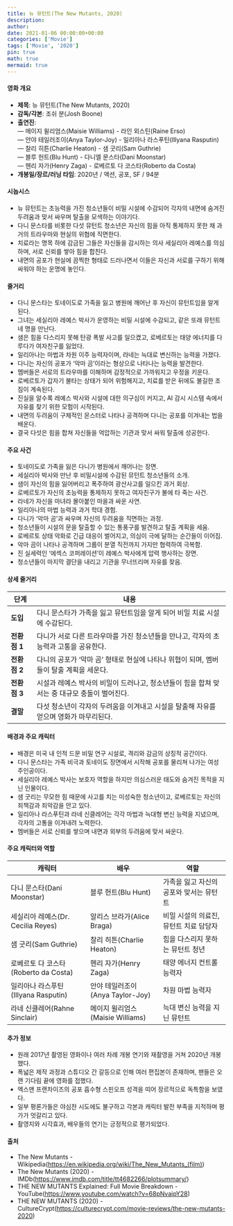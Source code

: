 ```yaml
---
title: 뉴 뮤턴트(The New Mutants, 2020)
description: 
author: 
date: 2021-01-06 00:00:00+00:00
categories: ['Movie']
tags: ['Movie', '2020']
pin: true
math: true
mermaid: true
---
```

#### 영화 개요

- **제목**: 뉴 뮤턴트(The New Mutants, 2020)  
- **감독/각본**: 조쉬 분(Josh Boone)  
- **출연진**:  
  — 메이지 윌리엄스(Maisie Williams) - 라인 외스틴(Raine Erso)  
  — 안야 테일러조이(Anya Taylor-Joy) - 일리아나 라스푸틴(Illyana Rasputin)  
  — 찰리 히튼(Charlie Heaton) - 샘 굿리(Sam Guthrie)  
  — 블루 헌트(Blu Hunt) - 다니엘 문스타(Dani Moonstar)  
  — 헨리 자가(Henry Zaga) - 로베르토 다 코스타(Roberto da Costa)  
- **개봉일/장르/러닝 타임**: 2020년 / 액션, 공포, SF / 94분  

#### 시놉시스

- 뉴 뮤턴트는 초능력을 가진 청소년들이 비밀 시설에 수감되어 각자의 내면에 숨겨진 두려움과 맞서 싸우며 탈출을 모색하는 이야기다.  
- 다니 문스타를 비롯한 다섯 뮤턴트 청소년은 자신의 힘을 아직 통제하지 못한 채 과거의 트라우마와 현실의 위협에 직면한다.  
- 치료라는 명목 하에 감금된 그들은 자신들을 감시하는 의사 세실리아 레예스를 의심하며, 서로 신뢰를 쌓아 힘을 합친다.  
- 내면의 공포가 현실에 끔찍한 형태로 드러나면서 이들은 자신과 서로를 구하기 위해 싸워야 하는 운명에 놓인다.  

#### 줄거리

- 다니 문스타는 토네이도로 가족을 잃고 병원에 깨어난 후 자신이 뮤턴트임을 알게 된다.  
- 그녀는 세실리아 레예스 박사가 운영하는 비밀 시설에 수감되고, 같은 또래 뮤턴트 네 명을 만난다.  
- 샘은 힘을 다스리지 못해 탄광 폭발 사고를 일으켰고, 로베르토는 태양 에너지를 다루다가 여자친구를 잃었다.  
- 일리아나는 마법과 차원 이주 능력자이며, 라네는 늑대로 변신하는 능력을 가졌다.  
- 다니는 자신의 공포가 ‘악마 곰’이라는 형상으로 나타나는 능력을 발견한다.  
- 멤버들은 서로의 트라우마를 이해하며 감정적으로 가까워지고 우정을 키운다.  
- 로베르토가 갑자기 불타는 상태가 되어 위험해지고, 치료를 받은 뒤에도 불길한 조짐이 계속된다.  
- 진실을 알수록 레예스 박사와 시설에 대한 의구심이 커지고, AI 감시 시스템 속에서 자유를 찾기 위한 모험이 시작된다.  
- 내면의 두려움이 구체적인 몬스터로 나타나 공격하며 다니는 공포를 이겨내는 법을 배운다.  
- 결국 다섯은 힘을 합쳐 자신들을 억압하는 기관과 맞서 싸워 탈출에 성공한다.  

#### 주요 사건

- 토네이도로 가족을 잃은 다니가 병원에서 깨어나는 장면.  
- 세실리아 박사와 만난 후 비밀시설에 수감된 뮤턴트 청소년들의 소개.  
- 샘이 자신의 힘을 잃어버리고 폭주하여 광산사고를 일으킨 과거 회상.  
- 로베르토가 자신의 초능력을 통제하지 못하고 여자친구가 불에 타 죽는 사건.  
- 라네가 자신을 마녀라 몰아붙인 마을과 싸운 사연.  
- 일리아나의 마법 능력과 과거 학대 경험.  
- 다니가 ‘악마 곰’과 싸우며 자신의 두려움을 직면하는 과정.  
- 청소년들이 시설의 문을 탈출할 수 있는 통풍구를 발견하고 탈출 계획을 세움.  
- 로베르토 상태 악화로 긴급 대응이 벌어지고, 의심이 극에 달하는 순간들이 이어짐.  
- 악마 곰이 나타나 공격하며 그룹이 분열 직전까지 가지만 협력하여 극복함.  
- 진 실세력인 ‘에섹스 코퍼레이션’이 레예스 박사에게 압력 행사하는 장면.  
- 청소년들이 마지막 결단을 내리고 기관을 무너뜨리며 자유를 찾음.  

#### 상세 줄거리

| **단계**   | **내용**                                                                                          |
|------------|---------------------------------------------------------------------------------------------------|
| **도입**   | 다니 문스타가 가족을 잃고 뮤턴트임을 알게 되어 비밀 치료 시설에 수감된다.                      |
| **전환점 1** | 다니가 서로 다른 트라우마를 가진 청소년들을 만나고, 각자의 초능력과 고통을 공유한다.               |
| **전환점 2** | 다니의 공포가 ‘악마 곰’ 형태로 현실에 나타나 위협이 되며, 멤버들이 탈출 계획을 세운다.           |
| **전환점 3** | 시설과 레예스 박사의 비밀이 드러나고, 청소년들이 힘을 합쳐 맞서는 중 대규모 충돌이 벌어진다.       |
| **결말**   | 다섯 청소년이 각자의 두려움을 이겨내고 시설을 탈출해 자유를 얻으며 영화가 마무리된다.            |

#### 배경과 주요 캐릭터

- 배경은 미국 내 인적 드문 비밀 연구 시설로, 격리와 감금의 상징적 공간이다.  
- 다니 문스타는 가족 비극과 토네이도 장면에서 시작해 공포를 물리쳐 나가는 여성 주인공이다.  
- 세실리아 레예스 박사는 보호자 역할을 하지만 의심스러운 태도와 숨겨진 목적을 지닌 인물이다.  
- 샘 굿리는 무모한 힘 때문에 사고를 치는 미성숙한 청소년이고, 로베르토는 자신의 죄책감과 죄악감을 안고 있다.  
- 일리아나 라스푸틴과 라네 신클레어는 각각 마법과 늑대형 변신 능력을 지녔으며, 각자의 고통을 이겨내려 노력한다.  
- 멤버들은 서로 신뢰를 쌓으며 내면과 외부의 두려움에 맞서 싸운다.  

#### 주요 캐릭터와 역할

| **캐릭터**       | **배우**             | **역할**                               |
|------------------|----------------------|---------------------------------------|
| 다니 문스타(Dani Moonstar)    | 블루 헌트(Blu Hunt)      | 가족을 잃고 자신의 공포와 맞서는 뮤턴트   |
| 세실리아 레예스(Dr. Cecilia Reyes) | 알리스 브라가(Alice Braga) | 비밀 시설의 의료진, 뮤턴트 치료 담당자       |
| 샘 굿리(Sam Guthrie)       | 찰리 히튼(Charlie Heaton) | 힘을 다스리지 못하는 뮤턴트 청년           |
| 로베르토 다 코스타(Roberto da Costa) | 헨리 자가(Henry Zaga)    | 태양 에너지 컨트롤 능력자                   |
| 일리아나 라스푸틴(Illyana Rasputin) | 안야 테일러조이(Anya Taylor-Joy) | 차원 마법 능력자                            |
| 라네 신클레어(Rahne Sinclair)     | 메이지 윌리엄스(Maisie Williams) | 늑대 변신 능력을 지닌 뮤턴트                |

#### 추가 정보

- 원래 2017년 촬영된 영화이나 여러 차례 개봉 연기와 재촬영을 거쳐 2020년 개봉했다.  
- 폭넓은 제작 과정과 스튜디오 간 갈등으로 인해 여러 편집본이 존재하며, 팬들은 오랜 기다림 끝에 영화를 접했다.  
- 엑스맨 프랜차이즈의 공포 흡수형 스핀오프 성격을 띠어 장르적으로 독특함을 보였다.  
- 일부 평론가들은 야심찬 시도에도 불구하고 각본과 캐릭터 발전 부족을 지적하며 평가가 엇갈리고 있다.  
- 촬영지와 시각효과, 배우들의 연기는 긍정적으로 평가되었다.  

#### 출처

- The New Mutants - Wikipedia(https://en.wikipedia.org/wiki/The_New_Mutants_(film))  
- The New Mutants (2020) - IMDb(https://www.imdb.com/title/tt4682266/plotsummary/)  
- THE NEW MUTANTS Explained: Full Movie Breakdown - YouTube(https://www.youtube.com/watch?v=68pNvaipY28)  
- THE NEW MUTANTS (2020) - CultureCrypt(https://culturecrypt.com/movie-reviews/the-new-mutants-2020)
